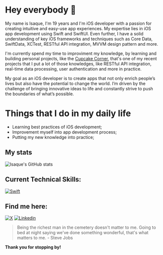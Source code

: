 # Hey everybody 👋

My name is Isaque, I'm 19 years and I'm iOS developer with a passion for creating intuitive and easy-use app experiences. My expertise lies in iOS app development using Swift and SwiftUI. Even further, I have a solid understanding of key iOS frameworks and techniques such as Core Data, SwiftData, XCTest, RESTful API integration, MVVM design pattern and more.

I'm currently spend my time to improviment my knowledge, by learning and building personal projects, like the [Cupcake Corner](https://github.com/isaqueDaSilva/CupcakeCorner), that's one of my recent projects that I put a lot of those knowledges, like RESTful API integration, real-time data processing, user authentication and more in practice.

My goal as an iOS developer is to create apps that not only enrich people’s lives but also have the potential to change the world. I’m driven by the challenge of bringing innovative ideas to life and constantly strive to push the boundaries of what’s possible.

# Things that I do in my daily life
* Learning best practices of iOS development;
* Improvement myself into app development process;
* Putting my new knowledge into practice;

## My stats
![Isaque's GitHub stats](https://github-readme-stats.vercel.app/api?username=isaqueDaSilva&show_icons=true&theme=radical)

## Current Technical Skills:
[![Swift](https://skillicons.dev/icons?i=swift)](https://www.swift.org)

## Find me here:
[![X](https://skillicons.dev/icons?i=twitter)](https://x.com/dev_zaquin?s=21)
[![Linkedin](https://skillicons.dev/icons?i=linkedin)](https://www.linkedin.com/in/isaque-da-silva-b5870329a?utm_source=share&utm_campaign=share_via&utm_content=profile&utm_medium=ios_app)

> Being the richest man in the cemetery doesn't matter to me. Going to bed at night saying we've done something wonderful, that's what matters to me. - Steve Jobs
> 
**Thank you for stopping by!**
<!--
**isaqueDaSilva/isaqueDaSilva** is a ✨ _special_ ✨ repository because its `README.md` (this file) appears on your GitHub profile.

Here are some ideas to get you started:

- 🔭 I’m currently working on ...
- 🌱 I’m currently learning ...
- 👯 I’m looking to collaborate on ...
- 🤔 I’m looking for help with ...
- 💬 Ask me about ...
- 📫 How to reach me: ...
- 😄 Pronouns: ...
- ⚡ Fun fact: ...
-->
